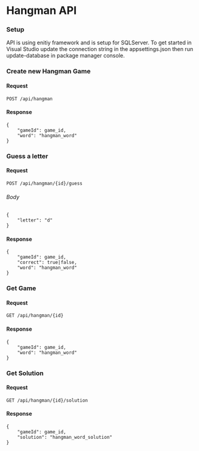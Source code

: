 # Hangman API

### Setup

API is using enitiy framework and is setup for SQLServer. To get started in Visual Studio update the connection string in the appsettings.json then run update-database in package manager console.

### Create new Hangman Game

#### Request

```
POST /api/hangman
```

#### Response

```
{
    "gameId": game_id,
    "word": "hangman_word"
}
```

### Guess a letter

#### Request

```
POST /api/hangman/{id}/guess
```

###### Body

```
{
    "letter": "d"
}
```

#### Response

```
{
    "gameId": game_id,
    "correct": true|false,
    "word": "hangman_word"
}
```

### Get Game

#### Request

```
GET /api/hangman/{id}
```

#### Response

```
{
    "gameId": game_id,
    "word": "hangman_word"
}
```

### Get Solution

#### Request

```
GET /api/hangman/{id}/solution
```

#### Response

```
{
    "gameId": game_id,
    "solution": "hangman_word_solution"
}
```
